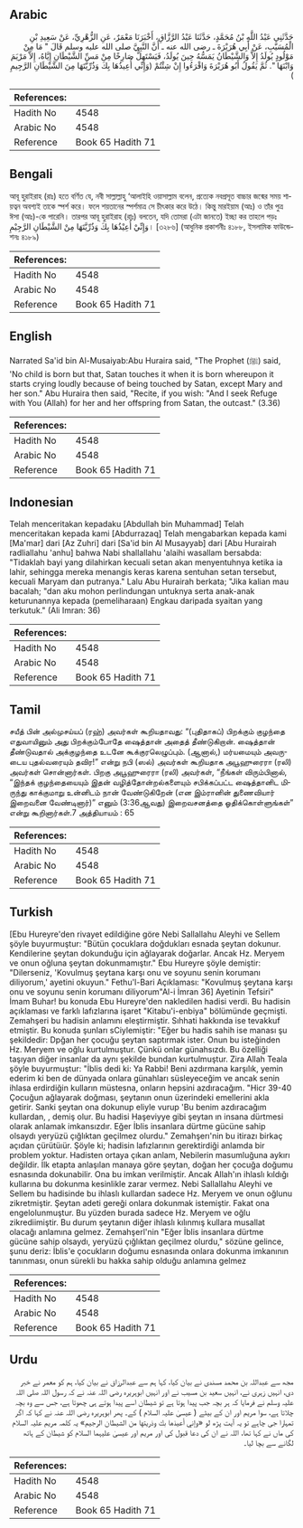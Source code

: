 ## Arabic


<div dir="rtl" lang="ar" style={{fontSize:'larger',backgroundColor:'#f8f9fa',padding:20}}>
حَدَّثَنِي عَبْدُ اللَّهِ بْنُ مُحَمَّدٍ، حَدَّثَنَا عَبْدُ الرَّزَّاقِ، أَخْبَرَنَا مَعْمَرٌ، عَنِ الزُّهْرِيِّ، عَنْ سَعِيدِ بْنِ الْمُسَيَّبِ، عَنْ أَبِي هُرَيْرَةَ ـ رضى الله عنه ـ أَنَّ النَّبِيَّ صلى الله عليه وسلم قَالَ ‏"‏ مَا مِنْ مَوْلُودٍ يُولَدُ إِلاَّ وَالشَّيْطَانُ يَمَسُّهُ حِينَ يُولَدُ، فَيَسْتَهِلُّ صَارِخًا مِنْ مَسِّ الشَّيْطَانِ إِيَّاهُ، إِلاَّ مَرْيَمَ وَابْنَهَا ‏"‏‏.‏ ثُمَّ يَقُولُ أَبُو هُرَيْرَةَ وَاقْرَءُوا إِنْ شِئْتُمْ ‏(‏وَإِنِّي أُعِيذُهَا بِكَ وَذُرِّيَّتَهَا مِنَ الشَّيْطَانِ الرَّجِيمِ ‏)‏
</div>
<div style={{backgroundColor:'#f8f9fa',padding:20, marginBottom: 10}}><table> <thead> <tr> <th>References:</th> <th></th> </tr> </thead> <tbody><tr><td>Hadith No</td><td>4548</td></tr><tr><td>Arabic No</td><td>4548</td></tr><tr><td>Reference</td><td>Book 65 Hadith 71</td></tr></tbody></table></div>

## Bengali


<div dir="ltr" lang="bn" style={{fontSize:'larger',backgroundColor:'#f8f9fa',padding:20}}>
আবূ হুরাইরাহ (রাঃ) হতে বর্ণিত যে, নবী সাল্লাল্লাহু ‘আলাইহি ওয়াসাল্লাম বলেন, প্রত্যেক নবপ্রসূত বাচ্চার জন্মের সময় শায়ত্বন অবশ্যই তাকে স্পর্শ করে। ফলে শয়তানের স্পর্শমাত্র সে চীৎকার করে উঠে। কিন্তু মারইয়াম (আঃ) ও তাঁর পুত্র ঈসা (আঃ)-কে পারেনি। তারপর আবূ হুরাইরাহ (রাঃ) বলতেন, যদি তোমরা (এটা জানতে) ইচ্ছা কর তাহলে পড়ঃ وَإِنِّيْ أُعِيْذُهَا بِكَ وَذُرِّيَّتَهَا مِنْ الشَّيْطَانِ الرَّجِيْمِ। [৩২৮৬] (আধুনিক প্রকাশনীঃ ৪১৮৮, ইসলামিক ফাউন্ডেশনঃ ৪১৮৯)
</div>
<div style={{backgroundColor:'#f8f9fa',padding:20, marginBottom: 10}}><table> <thead> <tr> <th>References:</th> <th></th> </tr> </thead> <tbody><tr><td>Hadith No</td><td>4548</td></tr><tr><td>Arabic No</td><td>4548</td></tr><tr><td>Reference</td><td>Book 65 Hadith 71</td></tr></tbody></table></div>

## English


<div dir="ltr" lang="en" style={{fontSize:'larger',backgroundColor:'#f8f9fa',padding:20}}>
Narrated Sa'id bin Al-Musaiyab:Abu Huraira said, "The Prophet (ﷺ) said, 'No child is born but that, Satan touches it when it is born whereupon it starts crying loudly because of being touched by Satan, except Mary and her son." Abu Huraira then said, "Recite, if you wish: "And I seek Refuge with You (Allah) for her and her offspring from Satan, the outcast." (3.36)
</div>
<div style={{backgroundColor:'#f8f9fa',padding:20, marginBottom: 10}}><table> <thead> <tr> <th>References:</th> <th></th> </tr> </thead> <tbody><tr><td>Hadith No</td><td>4548</td></tr><tr><td>Arabic No</td><td>4548</td></tr><tr><td>Reference</td><td>Book 65 Hadith 71</td></tr></tbody></table></div>

## Indonesian


<div dir="ltr" lang="id" style={{fontSize:'larger',backgroundColor:'#f8f9fa',padding:20}}>
Telah menceritakan kepadaku [Abdullah bin Muhammad] Telah menceritakan kepada kami [Abdurrazaq] Telah mengabarkan kepada kami [Ma'mar] dari [Az Zuhri] dari [Sa'id bin Al Musayyab] dari [Abu Hurairah radliallahu 'anhu] bahwa Nabi shallallahu 'alaihi wasallam bersabda: "Tidaklah bayi yang dilahirkan kecuali setan akan menyentuhnya ketika ia lahir, sehingga mereka menangis keras karena sentuhan setan tersebut, kecuali Maryam dan putranya." Lalu Abu Hurairah berkata; "Jika kalian mau bacalah; "dan aku mohon perlindungan untuknya serta anak-anak keturunannya kepada (pemeliharaan) Engkau daripada syaitan yang terkutuk." (Ali Imran: 36)
</div>
<div style={{backgroundColor:'#f8f9fa',padding:20, marginBottom: 10}}><table> <thead> <tr> <th>References:</th> <th></th> </tr> </thead> <tbody><tr><td>Hadith No</td><td>4548</td></tr><tr><td>Arabic No</td><td>4548</td></tr><tr><td>Reference</td><td>Book 65 Hadith 71</td></tr></tbody></table></div>

## Tamil


<div dir="ltr" lang="ta" style={{fontSize:'larger',backgroundColor:'#f8f9fa',padding:20}}>
சயீத் பின் அல்முசய்யப் (ரஹ்) அவர்கள் கூறியதாவது: “(புதிதாகப்) பிறக்கும் குழந்தை எதுவாயினும் அது பிறக்கும்போதே ஷைத்தான் அதைத் தீண்டுகிறான். ஷைத்தான் தீண்டுவதால் அக்குழந்தை உடனே கூக்குரலெழுப்பும். (ஆனால்,) மர்யமையும் அவருடைய புதல்வரையும் தவிர!” என்று நபி (ஸல்) அவர்கள் கூறியதாக அபூஹுரைரா (ரலி) அவர்கள் சொன்னார்கள். பிறகு அபூஹுரைரா (ரலி) அவர்கள், “நீங்கள் விரும்பினால், “இந்தக் குழந்தையையும் இதன் வழித்தோன்றல்களையும் சபிக்கப்பட்ட ஷைத்தானிட மிருந்து காக்குமாறு உன்னிடம் நான் வேண்டுகிறேன் (என இம்ரானின் துணைவியார் இறைவனை வேண்டினார்)” எனும் (3:36ஆவது) இறைவசனத்தை ஓதிக்கொள்ளுங்கள்” என்று கூறினார்கள்.7 அத்தியாயம் : 65
</div>
<div style={{backgroundColor:'#f8f9fa',padding:20, marginBottom: 10}}><table> <thead> <tr> <th>References:</th> <th></th> </tr> </thead> <tbody><tr><td>Hadith No</td><td>4548</td></tr><tr><td>Arabic No</td><td>4548</td></tr><tr><td>Reference</td><td>Book 65 Hadith 71</td></tr></tbody></table></div>

## Turkish


<div dir="ltr" lang="tr" style={{fontSize:'larger',backgroundColor:'#f8f9fa',padding:20}}>
[Ebu Hureyre'den rivayet edildiğine göre Nebi Sallallahu Aleyhi ve Sellem şöyle buyurmuştur: "Bütün çocuklara doğdukları esnada şeytan dokunur. Kendilerine şeytan dokunduğu için ağlayarak doğarlar. Ancak Hz. Meryem ve onun oğluna şeytan dokunmamıştır." Ebu Hureyre şöyle demiştir: "Dilerseniz, 'Kovulmuş şeytana karşı onu ve soyunu senin korumanı diliyorum,' ayetini okuyun." Fethu'l-Bari Açıklaması: "Kovulmuş şeytana karşı onu ve soyunu senin korumanı diliyorum"Al-i İmran 36] Ayetinin Tefsiri" İmam Buhar! bu konuda Ebu Hureyre'den nakledilen hadisi verdi. Bu hadisin açıklaması ve farklı lafızlarına işaret "Kitabu'i-enbiya" bölümünde geçmişti. Zemahşeri bu hadisin anlamını eleştirmiştir. Sıhhati hakkında ise tevakkuf etmiştir. Bu konuda şunları sCiylemiştir: "Eğer bu hadis sahih ise manası şu şekildedir: Dpğan her çocuğu şeytan saptırmak ister. Onun bu isteğinden Hz. Meryem ve oğlu kurtulmuştur. Çünkü onlar günahsızdı. Bu özelliği taşıyan diğer insanlar da aynı şekilde bundan kurtulmuştur. Zira Allah Teala şöyle buyurmuştur: "İblis dedi ki: Ya Rabbi! Beni azdırmana karşılık, yemin ederim ki ben de dünyada onlara günahları süsleyeceğim ve ancak senin ihlasa erdirdiğin kulların müstesna, onların hepsini azdıracağım. "Hicr 39-40 Çocuğun ağlayarak doğması, şeytanın onun üzerindeki emellerini akla getirir. Sanki şeytan ona dokunup eliyle vurup 'Bu benim azdıracağım kullardan, , demiş olur. Bu hadisi Haşeviyye gibi şeytan ın insana dürtmesi olarak anlamak imkansızdır. Eğer İblis insanlara dürtme gücüne sahip olsaydı yeryüzü çığlıktan geçilmez olurdu." Zemahşerı'nin bu itirazı birkaç açıdan çürütüıür. Şöyle ki; hadisin lafızlarının gerektirdiği anlamda bir problem yoktur. Hadisten ortaya çıkan anlam, Nebilerin masumluğuna aykırı değildir. İlk etapta anlaşılan manaya göre şeytan, doğan her çocuğa doğumu esnasında dokunabilir. Ona bu imkan verilmiştir. Ancak Allah'ın ihlaslı kıldığı kullarına bu dokunma kesinlikle zarar vermez. Nebi Sallallahu Aleyhi ve Sellem bu hadisinde bu ihlaslı kullardan sadece Hz. Meryem ve onun oğlunu zikretmiştir. Şeytan adeti gereği onlara dokunmak istemiştir. Fakat ona engelolunmuştur. Bu yüzden burada sadece Hz. Meryem ve oğlu zikrediimiştir. Bu durum şeytanın diğer ihlaslı kılınmış kullara musallat olacağı anlamına gelmez. Zemahşerl'nin "Eğer İblis insanlara dürtme gücüne sahip olsaydı, yeryüzü çığlıktan geçilmez olurdu," sözüne gelince, şunu deriz: İblis'e çocukların doğumu esnasında onlara dokunma imkanının tanınması, onun sürekli bu hakka sahip olduğu anlamına gelmez
</div>
<div style={{backgroundColor:'#f8f9fa',padding:20, marginBottom: 10}}><table> <thead> <tr> <th>References:</th> <th></th> </tr> </thead> <tbody><tr><td>Hadith No</td><td>4548</td></tr><tr><td>Arabic No</td><td>4548</td></tr><tr><td>Reference</td><td>Book 65 Hadith 71</td></tr></tbody></table></div>

## Urdu


<div dir="rtl" lang="ur" style={{fontSize:'larger',backgroundColor:'#f8f9fa',padding:20}}>
مجھ سے عبداللہ بن محمد مسندی نے بیان کیا، کہا ہم سے عبدالرزاق نے بیان کیا، ہم کو معمر نے خبر دی، انہیں زہری نے، انہیں سعید بن مسیب نے اور انہیں ابوہریرہ رضی اللہ عنہ نے کہ رسول اللہ صلی اللہ علیہ وسلم نے فرمایا کہ ہر بچہ جب پیدا ہوتا ہے تو شیطان اسے پیدا ہوتے ہی چھوتا ہے، جس سے وہ بچہ چلاتا ہے، سوا مریم اور ان کے بیٹے ( عیسیٰ علیہ السلام ) کے۔ پھر ابوہریرہ رضی اللہ عنہ نے کہا کہ اگر تمہارا جی چاہے تو یہ آیت پڑھ لو «وإني أعيذها بك وذريتها من الشيطان الرجيم» یہ کلمہ مریم علیہ السلام کی ماں نے کہا تھا، اللہ نے ان کی دعا قبول کی اور مریم اور عیسیٰ علیہما السلام کو شیطان کے ہاتھ لگانے سے بچا لیا۔
</div>
<div style={{backgroundColor:'#f8f9fa',padding:20, marginBottom: 10}}><table> <thead> <tr> <th>References:</th> <th></th> </tr> </thead> <tbody><tr><td>Hadith No</td><td>4548</td></tr><tr><td>Arabic No</td><td>4548</td></tr><tr><td>Reference</td><td>Book 65 Hadith 71</td></tr></tbody></table></div>